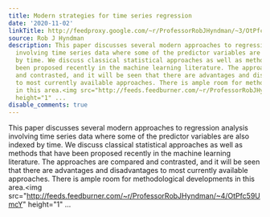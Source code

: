 ```yaml
---
title: Modern strategies for time series regression
date: '2020-11-02'
linkTitle: http://feedproxy.google.com/~r/ProfessorRobJHyndman/~3/OtPfc59UmcY/
source: Rob J Hyndman
description: This paper discusses several modern approaches to regression analysis
  involving time series data where some of the predictor variables are also indexed
  by time. We discuss classical statistical approaches as well as methods that have
  been proposed recently in the machine learning literature. The approaches are compared
  and contrasted, and it will be seen that there are advantages and disadvantages
  to most currently available approaches. There is ample room for methodological developments
  in this area.<img src="http://feeds.feedburner.com/~r/ProfessorRobJHyndman/~4/OtPfc59UmcY"
  height="1" ...
disable_comments: true
---
```

This paper discusses several modern approaches to regression analysis involving time series data where some of the predictor variables are also indexed by time. We discuss classical statistical approaches as well as methods that have been proposed recently in the machine learning literature. The approaches are compared and contrasted, and it will be seen that there are advantages and disadvantages to most currently available approaches. There is ample room for methodological developments in this area.<img src="http://feeds.feedburner.com/~r/ProfessorRobJHyndman/~4/OtPfc59UmcY" height="1" ...